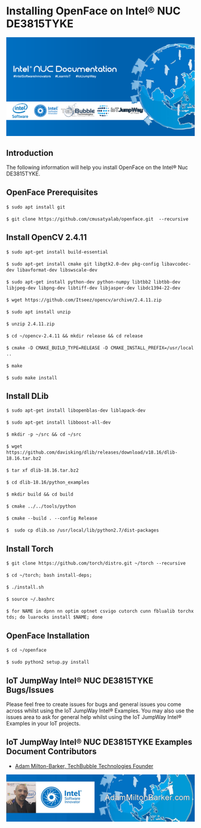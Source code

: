 # Installing OpenFace on Intel® NUC DE3815TYKE

![IoT JumpWay Docs](../../../images/Docs/Intel-NUC-Documentation.png)

## Introduction

The following information will help you install OpenFace on the Intel® Nuc DE3815TYKE.

## OpenFace Prerequisites

    $ sudo apt install git

    $ git clone https://github.com/cmusatyalab/openface.git  --recursive

## Install OpenCV 2.4.11

    $ sudo apt-get install build-essential

    $ sudo apt-get install cmake git libgtk2.0-dev pkg-config libavcodec-dev libavformat-dev libswscale-dev

    $ sudo apt-get install python-dev python-numpy libtbb2 libtbb-dev libjpeg-dev libpng-dev libtiff-dev libjasper-dev libdc1394-22-dev

    $ wget https://github.com/Itseez/opencv/archive/2.4.11.zip

    $ sudo apt install unzip

    $ unzip 2.4.11.zip

    $ cd ~/opencv-2.4.11 && mkdir release && cd release

    $ cmake -D CMAKE_BUILD_TYPE=RELEASE -D CMAKE_INSTALL_PREFIX=/usr/local ..

    $ make

    $ sudo make install

## Install DLib

    $ sudo apt-get install libopenblas-dev liblapack-dev

    $ sudo apt-get install libboost-all-dev

    $ mkdir -p ~/src && cd ~/src

    $ wget https://github.com/davisking/dlib/releases/download/v18.16/dlib-18.16.tar.bz2

    $ tar xf dlib-18.16.tar.bz2

    $ cd dlib-18.16/python_examples

    $ mkdir build && cd build

    $ cmake ../../tools/python

    $ cmake --build . --config Release

    $  sudo cp dlib.so /usr/local/lib/python2.7/dist-packages

## Install Torch

    $ git clone https://github.com/torch/distro.git ~/torch --recursive

    $ cd ~/torch; bash install-deps;

    $ ./install.sh

    $ source ~/.bashrc

    $ for NAME in dpnn nn optim optnet csvigo cutorch cunn fblualib torchx tds; do luarocks install $NAME; done

## OpenFace Installation

    $ cd ~/openface

    $ sudo python2 setup.py install

## IoT JumpWay Intel® NUC DE3815TYKE Bugs/Issues

Please feel free to create issues for bugs and general issues you come across whilst using the IoT JumpWay Intel® Examples. You may also use the issues area to ask for general help whilst using the IoT JumpWay Intel® Examples in your IoT projects.

## IoT JumpWay Intel® NUC DE3815TYKE Examples Document Contributors

- [Adam Milton-Barker, TechBubble Technologies Founder](https://github.com/iotJumpway "Adam Milton-Barker, TechBubble Technologies Founder")

![Adam Milton-Barker,  Intel® Software Innovator](../../../images/main/Intel-Software-Innovator.jpg)







